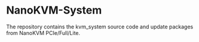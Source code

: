 # NanoKVM-System
The repository contains the kvm_system source code and update packages from NanoKVM PCIe/Full/Lite.
